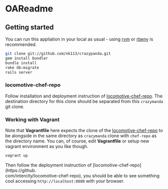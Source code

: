 OAReadme
======

## Getting started

You can run this appliation in your local as usual - using [rvm](http://rvm.io/) or [rbenv](https://github.com/sstephenson/rbenv) is recommended.

```sh
git clone git://github.com/nk113/crazypanda.git
gem install bundler
bundle install
rake db:migrate
rails server
```

### locomotive-chef-repo

Follow installation and deployment instruction of [locomotive-chef-repo](https://github.com/intercity/locomotive-chef-repo). The destination directory for this clone should be separated from this ```crazymanda``` git clone.

### Working with Vagrant

Note that **Vagrantfile** here expects the clone of the [locomotive-chef-repo](https://github.com/intercity/locomotive-chef-repo) to be alongside in the same directory as ```crazymanda``` clone with ```chef-repo``` as the directory name. You can, of course, edit **Vagrantfile** or setup new vagrant environment as you like though.

```sh
vagrant up
```

Then follow the deployment instruction of [locomotive-chef-repo](https://github.\
com/intercity/locomotive-chef-repo), you should be able to see something cool accessing ```http://localhost:8080``` with your browser.
